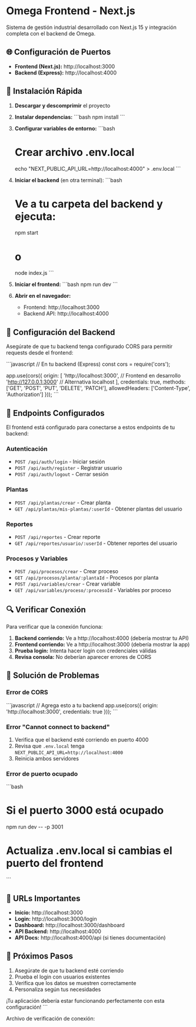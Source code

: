 # Omega Frontend - Next.js

Sistema de gestión industrial desarrollado con Next.js 15 y integración completa con el backend de Omega.

## 🌐 Configuración de Puertos

- **Frontend (Next.js):** http://localhost:3000
- **Backend (Express):** http://localhost:4000

## 🚀 Instalación Rápida

1. **Descargar y descomprimir** el proyecto
2. **Instalar dependencias:**
   \`\`\`bash
   npm install
   \`\`\`

3. **Configurar variables de entorno:**
   \`\`\`bash
   # Crear archivo .env.local
   echo "NEXT_PUBLIC_API_URL=http://localhost:4000" > .env.local
   \`\`\`

4. **Iniciar el backend** (en otra terminal):
   \`\`\`bash
   # Ve a tu carpeta del backend y ejecuta:
   npm start
   # o
   node index.js
   \`\`\`

5. **Iniciar el frontend:**
   \`\`\`bash
   npm run dev
   \`\`\`

6. **Abrir en el navegador:**
   - Frontend: http://localhost:3000
   - Backend API: http://localhost:4000

## 🔧 Configuración del Backend

Asegúrate de que tu backend tenga configurado CORS para permitir requests desde el frontend:

\`\`\`javascript
// En tu backend (Express)
const cors = require('cors');

app.use(cors({
  origin: [
    'http://localhost:3000',  // Frontend en desarrollo
    'http://127.0.0.1:3000'   // Alternativa localhost
  ],
  credentials: true,
  methods: ['GET', 'POST', 'PUT', 'DELETE', 'PATCH'],
  allowedHeaders: ['Content-Type', 'Authorization']
}));
\`\`\`

## 📡 Endpoints Configurados

El frontend está configurado para conectarse a estos endpoints de tu backend:

### Autenticación
- `POST /api/auth/login` - Iniciar sesión
- `POST /api/auth/register` - Registrar usuario
- `POST /api/auth/logout` - Cerrar sesión

### Plantas
- `POST /api/plantas/crear` - Crear planta
- `GET /api/plantas/mis-plantas/:userId` - Obtener plantas del usuario

### Reportes
- `POST /api/reportes` - Crear reporte
- `GET /api/reportes/usuario/:userId` - Obtener reportes del usuario

### Procesos y Variables
- `POST /api/procesos/crear` - Crear proceso
- `GET /api/procesos/planta/:plantaId` - Procesos por planta
- `POST /api/variables/crear` - Crear variable
- `GET /api/variables/proceso/:procesoId` - Variables por proceso

## 🔍 Verificar Conexión

Para verificar que la conexión funciona:

1. **Backend corriendo:** Ve a http://localhost:4000 (debería mostrar tu API)
2. **Frontend corriendo:** Ve a http://localhost:3000 (debería mostrar la app)
3. **Prueba login:** Intenta hacer login con credenciales válidas
4. **Revisa consola:** No deberían aparecer errores de CORS

## 🐛 Solución de Problemas

### Error de CORS
\`\`\`javascript
// Agrega esto a tu backend
app.use(cors({
  origin: 'http://localhost:3000',
  credentials: true
}));
\`\`\`

### Error "Cannot connect to backend"
1. Verifica que el backend esté corriendo en puerto 4000
2. Revisa que `.env.local` tenga `NEXT_PUBLIC_API_URL=http://localhost:4000`
3. Reinicia ambos servidores

### Error de puerto ocupado
\`\`\`bash
# Si el puerto 3000 está ocupado
npm run dev -- -p 3001

# Actualiza .env.local si cambias el puerto del frontend
\`\`\`

## 📱 URLs Importantes

- **Inicio:** http://localhost:3000
- **Login:** http://localhost:3000/login
- **Dashboard:** http://localhost:3000/dashboard
- **API Backend:** http://localhost:4000
- **API Docs:** http://localhost:4000/api (si tienes documentación)

## 🎯 Próximos Pasos

1. Asegúrate de que tu backend esté corriendo
2. Prueba el login con usuarios existentes
3. Verifica que los datos se muestren correctamente
4. Personaliza según tus necesidades

¡Tu aplicación debería estar funcionando perfectamente con esta configuración!
\`\`\`

Archivo de verificación de conexión:
